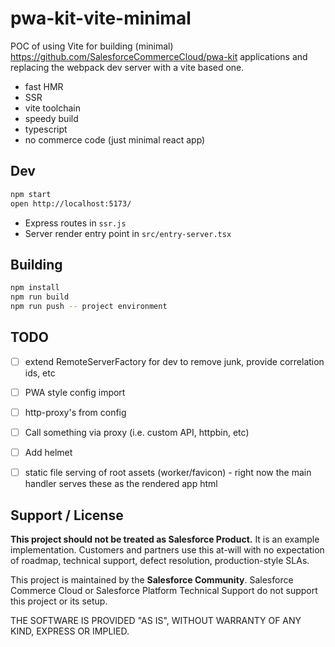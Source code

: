 # pwa-kit-vite-minimal

POC of using Vite for building (minimal) https://github.com/SalesforceCommerceCloud/pwa-kit applications and replacing
the webpack dev server with a vite based one.

- fast HMR
- SSR
- vite toolchain
- speedy build
- typescript
- no commerce code (just minimal react app)

## Dev

```bash
npm start
open http://localhost:5173/
```

- Express routes in `ssr.js`
- Server render entry point in `src/entry-server.tsx`

## Building

```bash
npm install
npm run build
npm run push -- project environment
```

## TODO

- [ ] extend RemoteServerFactory for dev to remove junk, provide correlation ids, etc
- [ ] PWA style config import
- [ ] http-proxy's from config
- [ ] Call something via proxy (i.e. custom API, httpbin, etc)
- [ ] Add helmet
- [ ] static file serving of root assets (worker/favicon) - right now the main handler serves these as the rendered app html


## Support / License

**This project should not be treated as Salesforce Product.** It is an example implementation.
Customers and partners use this at-will with no expectation of roadmap, technical support,
defect resolution, production-style SLAs.

This project is maintained by the **Salesforce Community**. Salesforce Commerce Cloud or Salesforce Platform Technical
Support do not support this project or its setup.

THE SOFTWARE IS PROVIDED "AS IS", WITHOUT WARRANTY OF ANY KIND, EXPRESS OR IMPLIED.
